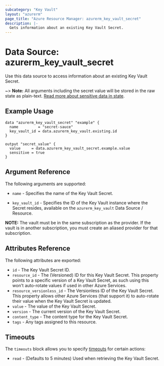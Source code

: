 ```yaml
---
subcategory: "Key Vault"
layout: "azurerm"
page_title: "Azure Resource Manager: azurerm_key_vault_secret"
description: |-
  Gets information about an existing Key Vault Secret.
---
```


# Data Source: azurerm_key_vault_secret

Use this data source to access information about an existing Key Vault Secret.

~> **Note:** All arguments including the secret value will be stored in the raw state as plain-text.
[Read more about sensitive data in state](/docs/state/sensitive-data.html).

## Example Usage

```hcl
data "azurerm_key_vault_secret" "example" {
  name         = "secret-sauce"
  key_vault_id = data.azurerm_key_vault.existing.id
}

output "secret_value" {
  value     = data.azurerm_key_vault_secret.example.value
  sensitive = true
}
```

## Argument Reference

The following arguments are supported:

* `name` - Specifies the name of the Key Vault Secret.

* `key_vault_id` - Specifies the ID of the Key Vault instance where the Secret resides, available on the `azurerm_key_vault` Data Source / Resource. 

**NOTE:** The vault must be in the same subscription as the provider. If the vault is in another subscription, you must create an aliased provider for that subscription.

## Attributes Reference

The following attributes are exported:

* `id` - The Key Vault Secret ID.
* `resource_id` - The (Versioned) ID for this Key Vault Secret. This property points to a specific version of a Key Vault Secret, as such using this won't auto-rotate values if used in other Azure Services.
* `resource_versionless_id` - The Versionless ID of the Key Vault Secret. This property allows other Azure Services (that support it) to auto-rotate their value when the Key Vault Secret is updated.
* `value` - The value of the Key Vault Secret.
* `version` - The current version of the Key Vault Secret.
* `content_type` - The content type for the Key Vault Secret.
* `tags` - Any tags assigned to this resource.

## Timeouts

The `timeouts` block allows you to specify [timeouts](https://www.terraform.io/language/resources/syntax#operation-timeouts) for certain actions:

* `read` - (Defaults to 5 minutes) Used when retrieving the Key Vault Secret.
